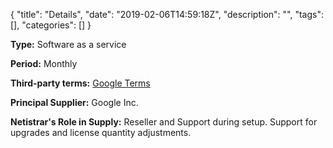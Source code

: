 {
"title": "Details",
"date": "2019-02-06T14:59:18Z",
"description": "",
"tags": [],
"categories": []
}

__Type:__ Software as a service

__Period:__ Monthly

__Third-party terms:__ [Google Terms](https://gsuite.google.com/intl/en_uk/terms/2013/1/premier_terms.html)

__Principal Supplier:__ Google Inc.

__Netistrar's Role in Supply:__ Reseller and Support during setup.  Support for upgrades and license quantity adjustments.



